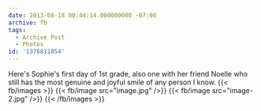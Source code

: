 ```yaml
---
date: 2013-08-18 00:44:14.000000000 -07:00
archive: fb
tags: 
  - Archive Post
  - Photos
id: '1376811854'
---
```


Here's Sophie's first day of 1st grade, also one with her friend Noelle who still has the most genuine and joyful smile of any person I know.
{{< fb/images >}}
{{< fb/image src="image.jpg" />}}
{{< fb/image src="image-2.jpg" />}}
{{< /fb/images >}}
